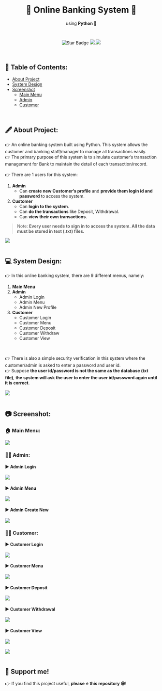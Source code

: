 <h1 align="center">🏦 Online Banking System 🏦 </h1>
<p align="center">using <b>Python 🐍</b></p><br>
<p align="center">
  <img src="https://img.shields.io/static/v1?label=%F0%9F%8C%9F&message=If%20Useful&style=style=flat&color=BC4E99" alt="Star Badge"/>
  <a href="https://www.github.com/caesarmario">
    <img src="https://img.shields.io/github/followers/caesarmario?style=social&link=https://www.github.com/caesarmario" alt"GitHub"/>
  </a>
  <a href="https://linktr.ee/caesarmario_">
    <img src="https://img.shields.io/badge/Follow%20My%20Other%20Works-019875?style=flat&labelColor=019875&link=https:/linktr.ee/caesarmario_" alt"Linktree"/>
  </a>
</p>
<br>

## 📃 Table of Contents:
  - [About Project](#-about-project)
  - [System Design](#-system-design)
  - [Screenshot](#-screenshot)
      - [Main Menu](#-main-menu-)
      - [Admin](#-admin-)
      - [Customer](#%EF%B8%8F-customer-)
<br>

## 🖋 About Project:
👉 An online banking system built using Python. This system allows the customer and banking staff/manager to manage all transactions easily. <br>
👉 The primary purpose of this system is to simulate customer’s transaction management for Bank to maintain the detail of each transaction/record.<br><br>
👉 There are 1 users for this system:
1. **Admin**
    - Can **create new Customer’s profile** and **provide them login id and password** to access the system.
2. **Customer**
    - Can **login to the system**.
    - Can **do the transactions** like Deposit, Withdrawal.
    - Can **view their own transactions**.

> Note: **Every user needs to sign in to access the system. All the data must be stored in text (.txt) files.**<br>

[![](https://img.shields.io/badge/back%20to%20top-%E2%86%A9-blue)](#-table-of-contents)
<br><br>

## 💻 System Design:
👉 In this online banking system, there are 9 different menus, namely:
1. **Main Menu**
2. **Admin**
    - Admin Login
    - Admin Menu
    - Admin New Profile
3. **Customer**
    - Customer Login
    - Customer Menu
    - Customer Deposit 
    - Customer Withdraw
    - Customer View

 <br><br>
👉 There is also a simple security verification in this system where the customer/admin is asked to enter a password and user id. <br>
👉 Suppose **the user id/password is not the same as the database (txt file)**, **the system will ask the user to enter the user id/password again until it is correct**.
<br><br>
[![](https://img.shields.io/badge/back%20to%20top-%E2%86%A9-blue)](#-table-of-contents)
<br><br>

## 📷 Screenshot:
### 🏠 Main Menu: <br>
![](https://raw.githubusercontent.com/DnyaneshwariPatale/simple-online-banking-system/main/Screenshot/1.0_Main%20Menu.png)
  
### 👨‍💼 Admin: <br>
#### ▶ Admin Login
![](https://raw.githubusercontent.com/DnyaneshwariPatale/simple-online-banking-system/main/Screenshot/2.0_Admin%20Login.png)
#### ▶ Admin Menu
![](https://raw.githubusercontent.com/DnyaneshwariPatale/simple-online-banking-system/main/Screenshot/2.1_Admin%20Menu.png)
#### ▶ Admin Create New
![](https://raw.githubusercontent.com/DnyaneshwariPatale/simple-online-banking-system/main/Screenshot/2.2_Admin%20Create%20New.png)


### 🙎‍♂️ Customer: <br>
#### ▶ Customer Login
![](https://raw.githubusercontent.com/DnyaneshwariPatale/simple-online-banking-system/main/Screenshot/3.0_Customer%20Login.png)
#### ▶ Customer Menu
![](https://raw.githubusercontent.com/DnyaneshwariPatale/simple-online-banking-system/main/Screenshot/3.1_Customer%20Menu.png)
#### ▶ Customer Deposit
![](https://raw.githubusercontent.com/DnyaneshwariPatale/simple-online-banking-system/main/Screenshot/3.2_Customer%20Deposit.png)
#### ▶ Customer Withdrawal
![](https://raw.githubusercontent.com/DnyaneshwariPatale/simple-online-banking-system/main/Screenshot/3.3_Customer%20Withdrawal.png)
#### ▶ Customer View
![](https://raw.githubusercontent.com/DnyaneshwariPatale/simple-online-banking-system/main/Screenshot/3.4_Customer%20View.png)
<br><br>
[![](https://img.shields.io/badge/back%20to%20top-%E2%86%A9-blue)](#-table-of-contents)
<br><br>


## 🙌 Support me!

👉 If you find this project useful, **please ⭐ this repository 😆**!
